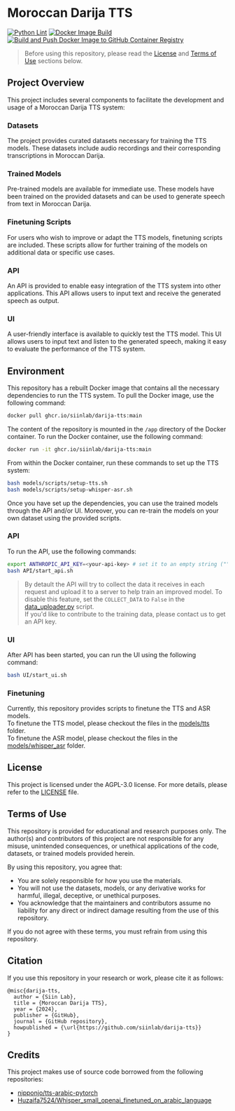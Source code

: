 # Moroccan Darija TTS

[![Python Lint](https://github.com/siinlab/darija-tts/actions/workflows/linter.yml/badge.svg?branch=main)](https://github.com/siinlab/darija-tts/actions/workflows/linter.yml)
[![Docker Image Build](https://github.com/siinlab/darija-tts/actions/workflows/docker-build.yml/badge.svg)](https://github.com/siinlab/darija-tts/actions/workflows/docker-build.yml)
[![Build and Push Docker Image to GitHub Container Registry](https://github.com/siinlab/darija-tts/actions/workflows/docker-build-push.yml/badge.svg?branch=main)](https://github.com/siinlab/darija-tts/actions/workflows/docker-build-push.yml)

> Before using this repository, please read the [License](#license) and [Terms of Use](#terms-of-use) sections below.

## Project Overview

This project includes several components to facilitate the development and usage of a Moroccan Darija TTS system:

### Datasets
The project provides curated datasets necessary for training the TTS models. These datasets include audio recordings and their corresponding transcriptions in Moroccan Darija.

### Trained Models
Pre-trained models are available for immediate use. These models have been trained on the provided datasets and can be used to generate speech from text in Moroccan Darija.

### Finetuning Scripts
For users who wish to improve or adapt the TTS models, finetuning scripts are included. These scripts allow for further training of the models on additional data or specific use cases.

### API
An API is provided to enable easy integration of the TTS system into other applications. This API allows users to input text and receive the generated speech as output.

### UI
A user-friendly interface is available to quickly test the TTS model. This UI allows users to input text and listen to the generated speech, making it easy to evaluate the performance of the TTS system.

## Environment

This repository has a rebuilt Docker image that contains all the necessary dependencies to run the TTS system. To pull the Docker image, use the following command:

```bash
docker pull ghcr.io/siinlab/darija-tts:main
```

The content of the repository is mounted in the `/app` directory of the Docker container. To run the Docker container, use the following command:

```bash
docker run -it ghcr.io/siinlab/darija-tts:main
```

From within the Docker container, run these commands to set up the TTS system:

```bash
bash models/scripts/setup-tts.sh
bash models/scripts/setup-whisper-asr.sh
```

Once you have set up the dependencies, you can use the trained models through the API and/or UI. Moreover, you can re-train the models on your own dataset using the provided scripts.

### API

To run the API, use the following commands:

```bash
export ANTHROPIC_API_KEY=<your-api-key> # set it to an empty string ("") if you don't need the chat functionality.
bash API/start_api.sh
```

> By detault the API will try to collect the data it receives in each request and upload it to a server to help train an improved model. To disable this feature, set the `COLLECT_DATA` to `False` in the [data_uploader.py](API/data_uploader.py) script.   
> If you'd like to contribute to the training data, please contact us to get an API key.

### UI

After API has been started, you can run the UI using the following command:

```bash
bash UI/start_ui.sh
```

### Finetuning

Currently, this repository provides scripts to finetune the TTS and ASR models.   
To finetune the TTS model, please checkout the files in the [models/tts](models/tts/src) folder.   
To finetune the ASR model, please checkout the files in the [models/whisper_asr](models/whisper_asr/src) folder.


## License

This project is licensed under the AGPL-3.0 license. For more details, please refer to the [LICENSE](./LICENSE) file.


## Terms of Use

This repository is provided for educational and research purposes only. The author(s) and contributors of this project are not responsible for any misuse, unintended consequences, or unethical applications of the code, datasets, or trained models provided herein. 

By using this repository, you agree that:
- You are solely responsible for how you use the materials.
- You will not use the datasets, models, or any derivative works for harmful, illegal, deceptive, or unethical purposes.
- You acknowledge that the maintainers and contributors assume no liability for any direct or indirect damage resulting from the use of this repository.

If you do not agree with these terms, you must refrain from using this repository.

## Citation

If you use this repository in your research or work, please cite it as follows:

```
@misc{darija-tts,
  author = {Siin Lab},
  title = {Moroccan Darija TTS},
  year = {2024},
  publisher = {GitHub},
  journal = {GitHub repository},
  howpublished = {\url{https://github.com/siinlab/darija-tts}}
}
```

## Credits

This project makes use of source code borrowed from the following repositories:
- [nipponjo/tts-arabic-pytorch](https://github.com/nipponjo/tts-arabic-pytorch)
- [Huzaifa7524/Whisper_small_openai_finetuned_on_arabic_language](https://github.com/Huzaifa7524/Whisper_small_openai_finetuned_on_arabic_language)